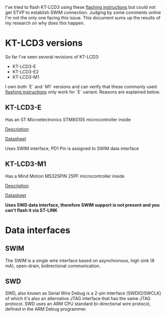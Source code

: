 I've tried to flash KT-LCD3 using these [flashing instructions](https://github.com/OpenSourceEBike/TSDZ2_wiki/wiki/How-to-flash-the-Flexible-OpenSource-firmware-on-KT-LCD3) but could not get STVP to establish SWIM connection. Judging by some comments online I'm not the only one facing this issue. This document sums up the results of my research on why does this happen.

# KT-LCD3 versions

So far I've seen several revisions of KT-LCD3:
- KT-LCD3-E
- KT-LCD3-E2
- KT-LCD3-M1

I own both ´E´ and ´M1´ versions and can verify that these commonly used [flashing instructions](https://github.com/OpenSourceEBike/TSDZ2_wiki/wiki/How-to-flash-the-Flexible-OpenSource-firmware-on-KT-LCD3) only work for ´E´ variant. Reasons are explained below.

## KT-LCD3-E

Has an ST Microelectronics STM8S105 microcontroller inside

[Description](https://www.st.com/en/microcontrollers-microprocessors/stm8s105c6.html)

[Datasheet](https://www.st.com/resource/en/datasheet/stm8s105c6.pdf)

Uses SWIM interface, PD1 Pin is assigned to SWIM data interface

## KT-LCD3-M1

Has a Mind Motion MS32SPIN 25PF microcontroller inside

[Description](https://www.mindmotion.com.cn/en/products/mm32mcu/mm32spin/mm32spin_specific_mcu/mm32spin2x/)

[Datasheet](https://www.mindmotion.com.cn/download/products/DS_MM32SPIN2x_p_EN.pdf)

**Uses SWD data interface, therefore SWIM support is not present and you can't flash it via ST-LINK**

# Data interfaces

## SWIM

The SWIM is a single wire interface based on asynchronous, high sink (8 mA), open-drain, bidirectional communication.

## SWD

SWD, also known as Serial Wire Debug is a 2-pin interface (SWDIO/SWCLK) of which it's also an alternative JTAG interface that has the same JTAG protocol. SWD uses an ARM CPU standard bi-directional wire protocol, defined in the ARM Debug programmer.

